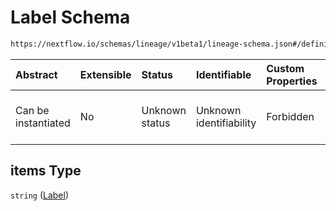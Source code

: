 # Label Schema

```txt
https://nextflow.io/schemas/lineage/v1beta1/lineage-schema.json#/definitions/TaskOutput/properties/labels/items
```



| Abstract            | Extensible | Status         | Identifiable            | Custom Properties | Additional Properties | Access Restrictions | Defined In                                                                                                   |
| :------------------ | :--------- | :------------- | :---------------------- | :---------------- | :-------------------- | :------------------ | :----------------------------------------------------------------------------------------------------------- |
| Can be instantiated | No         | Unknown status | Unknown identifiability | Forbidden         | Allowed               | none                | [nextflow-lineage-v1beta1-schema.json\*](../out/nextflow-lineage-v1beta1-schema.json "open original schema") |

## items Type

`string` ([Label](nextflow-lineage-v1beta1-schema-definitions-taskoutput-properties-task-output-labels-label.md))
